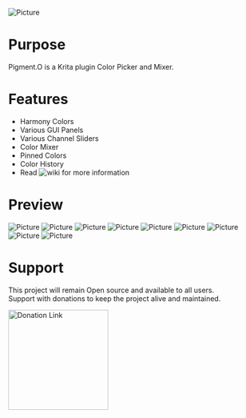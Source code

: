 ![Picture](https://raw.githubusercontent.com/EyeOdin/Pigment.O/master/pigment_o/LOGO/pigment_o_logo_S.png)

# Purpose

Pigment.O is a Krita plugin Color Picker and Mixer.

# Features

* Harmony Colors
* Various GUI Panels
* Various Channel Sliders
* Color Mixer
* Pinned Colors
* Color History
* Read ![wiki](https://github.com/EyeOdin/Pigment.O/wiki) for more information

# Preview

![Picture](https://raw.githubusercontent.com/EyeOdin/Pigment.O/master/pigment_o/PREVIEWS/po_panel_fill.png)
![Picture](https://raw.githubusercontent.com/EyeOdin/Pigment.O/master/pigment_o/PREVIEWS/po_panel_square_hsv.png)
![Picture](https://raw.githubusercontent.com/EyeOdin/Pigment.O/master/pigment_o/PREVIEWS/po_panel_hue_triangle.png)
![Picture](https://raw.githubusercontent.com/EyeOdin/Pigment.O/master/pigment_o/PREVIEWS/po_panel_gamut_hsv.png)
![Picture](https://raw.githubusercontent.com/EyeOdin/Pigment.O/master/pigment_o/PREVIEWS/po_panel_hexagon.png)
![Picture](https://raw.githubusercontent.com/EyeOdin/Pigment.O/master/pigment_o/PREVIEWS/po_panel_luma.png)
![Picture](https://raw.githubusercontent.com/EyeOdin/Pigment.O/master/pigment_o/PREVIEWS/po_panel_dot_none.png)
![Picture](https://raw.githubusercontent.com/EyeOdin/Pigment.O/master/pigment_o/PREVIEWS/po_panel_mask_none.png)
![Picture](https://raw.githubusercontent.com/EyeOdin/Pigment.O/master/pigment_o/PREVIEWS/po_panel_sample_none.png)

# Support

This project will remain Open source and available to all users.\
Support with donations to keep the project alive and maintained.

<a href="https://www.paypal.com/donate/?hosted_button_id=9FARNUYBC9R3J">
  <img src="https://pics.paypal.com/00/s/NjA2OWU0ZmEtNjQ4MC00MWZhLTk5YzctM2VhZDA1MzgyMDQ0/file.PNG" width="200" alt="Donation Link">
</a>
